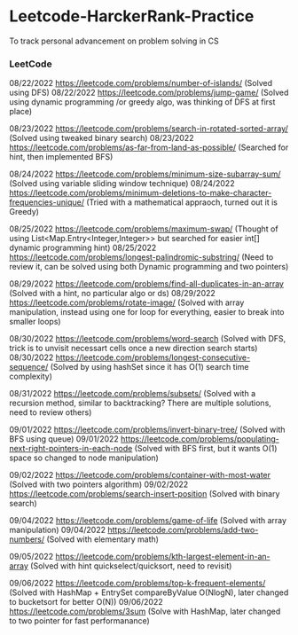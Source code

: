 # Leetcode-HarckerRank-Practice
To track personal advancement on problem solving in CS
### LeetCode
08/22/2022 https://leetcode.com/problems/number-of-islands/ (Solved using DFS)
08/22/2022 https://leetcode.com/problems/jump-game/ (Solved using dynamic programming /or greedy algo, was thinking of DFS at first place)

08/23/2022 https://leetcode.com/problems/search-in-rotated-sorted-array/ (Solved using tweaked binary search)
08/23/2022 https://leetcode.com/problems/as-far-from-land-as-possible/ (Searched for hint, then implemented BFS)

08/24/2022 https://leetcode.com/problems/minimum-size-subarray-sum/ (Solved using variable sliding window technique)
08/24/2022 https://leetcode.com/problems/minimum-deletions-to-make-character-frequencies-unique/ (Tried with a mathematical appraoch, turned out it is Greedy)

08/25/2022 https://leetcode.com/problems/maximum-swap/ (Thought of using List<Map.Entry<Integer,Integer>> but searched for easier int[] dynamic programming hint) 
08/25/2022 https://leetcode.com/problems/longest-palindromic-substring/ (Need to review it, can be solved using both Dynamic programming and two pointers) 

08/29/2022 https://leetcode.com/problems/find-all-duplicates-in-an-array (Solved with a hint, no particular algo or ds)
08/29/2022 https://leetcode.com/problems/rotate-image/ (Solved with array manipulation, instead using one for loop for everything, easier to break into smaller loops)

08/30/2022 https://leetcode.com/problems/word-search (Solved with DFS, trick is to unvisit necessart cells once a new direction search starts)
08/30/2022 https://leetcode.com/problems/longest-consecutive-sequence/ (Solved by using hashSet since it has O(1) search time complexity)

08/31/2022 https://leetcode.com/problems/subsets/ (Solved with a recursion method, similar to backtracking? There are multiple solutions, need to review others)

09/01/2022 https://leetcode.com/problems/invert-binary-tree/ (Solved with BFS using queue)
09/01/2022 https://leetcode.com/problems/populating-next-right-pointers-in-each-node (Solved with BFS first, but it wants O(1) space so changed to node manipulation)

09/02/2022 https://leetcode.com/problems/container-with-most-water (Solved with two pointers algorithm)
09/02/2022 https://leetcode.com/problems/search-insert-position (Solved with binary search)

09/04/2022 https://leetcode.com/problems/game-of-life (Solved with array manipulation)
09/04/2022 https://leetcode.com/problems/add-two-numbers/ (Solved with elementary math)

09/05/2022 https://leetcode.com/problems/kth-largest-element-in-an-array (Solved with hint quickselect/quicksort, need to revisit)

09/06/2022 https://leetcode.com/problems/top-k-frequent-elements/ (Solved with HashMap + EntrySet compareByValue O(NlogN), later changed to bucketsort for better O(N))
09/06/2022 https://leetcode.com/problems/3sum (Solve with HashMap, later changed to two pointer for fast performanance)
